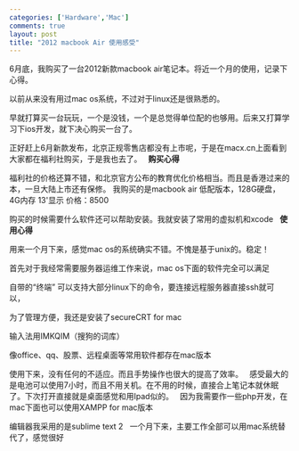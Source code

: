 ```yaml
--- 
categories: ['Hardware','Mac']
comments: true
layout: post
title: "2012 macbook Air 使用感受"
---
```

6月底，我购买了一台2012新款macbook air笔记本。将近一个月的使用，记录下心得。

以前从来没有用过mac os系统，不过对于linux还是很熟悉的。

早就打算买一台玩玩，一个是没钱，一个是总觉得单位配的也够用。后来又打算学习下ios开发，就下决心购买一台了。

正好赶上6月新款发布，北京正规零售店都没有上市呢，于是在macx.cn上面看到大家都在福利社购买，于是我也去了。
 
**购买心得**

福利社的价格还算不错，和北京官方公布的教育优化价格相当。而且是香港过来的本，一旦大陆上市还有保修。
我购买的是macbook air 低配版本，128G硬盘，4G内存 13'显示 价格：8500

购买的时候需要什么软件还可以帮助安装。我就安装了常用的虚拟机和xcode
 
**使用心得**

用来一个月下来，感觉mac os的系统确实不错。不愧是基于unix的。稳定！

首先对于我经常需要服务器运维工作来说，mac os下面的软件完全可以满足

自带的“终端” 可以支持大部分linux下的命令，要连接远程服务器直接ssh就可以，

为了管理方便，我还是安装了secureCRT for mac

输入法用IMKQIM（搜狗的词库）

像office、qq、股票、远程桌面等常用软件都存在mac版本

使用下来，没有任何的不适应。而且手势操作也很大的提高了效率。
 
感受最大的是电池可以使用7小时，而且不用关机。在不用的时候，直接合上笔记本就休眠了。下次打开直接就是桌面感觉和用Ipad似的。
 
因为我需要作一些php开发，在mac下面也可以使用XAMPP for mac版本

编辑器我采用的是sublime text 2
 
一个月下来，主要工作全部可以用mac系统替代了，感觉很好
